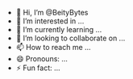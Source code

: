 - 👋 Hi, I’m @BeityBytes
- 👀 I’m interested in ...
- 🌱 I’m currently learning ...
- 💞️ I’m looking to collaborate on ...
- 📫 How to reach me ...
- 😄 Pronouns: ...
- ⚡ Fun fact: ...

<!---
BeityBytes/BeityBytes is a ✨ special ✨ repository because its `README.md` (this file) appears on your GitHub profile.
You can click the Preview link to take a look at your changes.
--->

